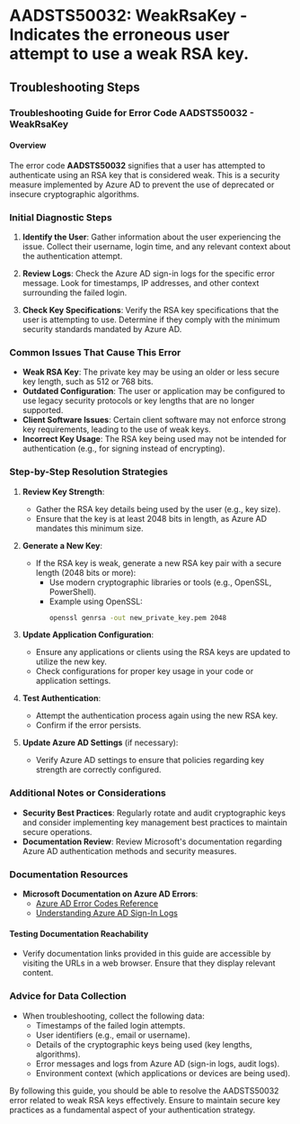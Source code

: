 
# AADSTS50032: WeakRsaKey - Indicates the erroneous user attempt to use a weak RSA key.


## Troubleshooting Steps
### Troubleshooting Guide for Error Code AADSTS50032 - WeakRsaKey

#### Overview
The error code **AADSTS50032** signifies that a user has attempted to authenticate using an RSA key that is considered weak. This is a security measure implemented by Azure AD to prevent the use of deprecated or insecure cryptographic algorithms.

### Initial Diagnostic Steps

1. **Identify the User**: Gather information about the user experiencing the issue. Collect their username, login time, and any relevant context about the authentication attempt.
   
2. **Review Logs**: Check the Azure AD sign-in logs for the specific error message. Look for timestamps, IP addresses, and other context surrounding the failed login.

3. **Check Key Specifications**: Verify the RSA key specifications that the user is attempting to use. Determine if they comply with the minimum security standards mandated by Azure AD.

### Common Issues That Cause This Error

- **Weak RSA Key**: The private key may be using an older or less secure key length, such as 512 or 768 bits.
- **Outdated Configuration**: The user or application may be configured to use legacy security protocols or key lengths that are no longer supported.
- **Client Software Issues**: Certain client software may not enforce strong key requirements, leading to the use of weak keys.
- **Incorrect Key Usage**: The RSA key being used may not be intended for authentication (e.g., for signing instead of encrypting).

### Step-by-Step Resolution Strategies

1. **Review Key Strength**:
   - Gather the RSA key details being used by the user (e.g., key size).
   - Ensure that the key is at least 2048 bits in length, as Azure AD mandates this minimum size.

2. **Generate a New Key**:
   - If the RSA key is weak, generate a new RSA key pair with a secure length (2048 bits or more):
     - Use modern cryptographic libraries or tools (e.g., OpenSSL, PowerShell).
     - Example using OpenSSL:
       ```sh
       openssl genrsa -out new_private_key.pem 2048
       ```

3. **Update Application Configuration**:
   - Ensure any applications or clients using the RSA keys are updated to utilize the new key.
   - Check configurations for proper key usage in your code or application settings.

4. **Test Authentication**:
   - Attempt the authentication process again using the new RSA key.
   - Confirm if the error persists.

5. **Update Azure AD Settings** (if necessary):
   - Verify Azure AD settings to ensure that policies regarding key strength are correctly configured.

### Additional Notes or Considerations

- **Security Best Practices**: Regularly rotate and audit cryptographic keys and consider implementing key management best practices to maintain secure operations.
- **Documentation Review**: Review Microsoft's documentation regarding Azure AD authentication methods and security measures.

### Documentation Resources

- **Microsoft Documentation on Azure AD Errors**:
  - [Azure AD Error Codes Reference](https://docs.microsoft.com/en-us/azure/active-directory/develop/reference-aad-error-codes)
  - [Understanding Azure AD Sign-In Logs](https://docs.microsoft.com/en-us/azure/active-directory/reports-monitoring/concept-sign-ins)

#### Testing Documentation Reachability
- Verify documentation links provided in this guide are accessible by visiting the URLs in a web browser. Ensure that they display relevant content.

### Advice for Data Collection
- When troubleshooting, collect the following data:
  - Timestamps of the failed login attempts.
  - User identifiers (e.g., email or username).
  - Details of the cryptographic keys being used (key lengths, algorithms).
  - Error messages and logs from Azure AD (sign-in logs, audit logs).
  - Environment context (which applications or devices are being used).

By following this guide, you should be able to resolve the AADSTS50032 error related to weak RSA keys effectively. Ensure to maintain secure key practices as a fundamental aspect of your authentication strategy.